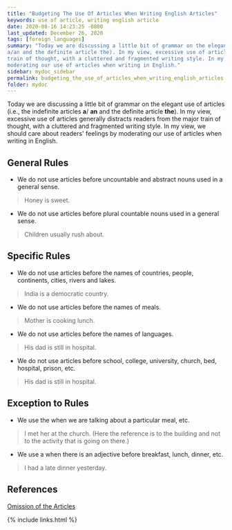 ```yaml
--- 
title: "Budgeting The Use Of Articles When Writing English Articles"
keywords: use of article, writing english article
date: 2020-08-16 14:23:25 -0800
last_updated: December 26, 2020
tags: [foreign_languages]
summary: "Today we are discussing a little bit of grammar on the elegant use of articles (i.e., the indefinite articles
a/an and the definite article the). In my view, excessive use of articles generally distracts readers from the major
train of thought, with a cluttered and fragmented writing style. In my view, we should care about readers' feelings by
moderating our use of articles when writing in English."
sidebar: mydoc_sidebar
permalink: budgeting_the_use_of_articles_when_writing_english_articles.html
folder: mydoc
---
```


Today we are discussing a little bit of grammar on the elegant use of articles (i.e., the indefinite articles **a**/
**an** and the definite article **the**). In my view, excessive use of articles generally distracts readers from the
major train of thought, with a cluttered and fragmented writing style. In my view, we should care about readers'
feelings by moderating our use of articles when writing in English.

## General Rules
- We do not use articles before uncountable and abstract nouns used in a general sense.
> Honey is sweet.
- We do not use articles before plural countable nouns used in a general sense.
> Children usually rush about.

## Specific Rules
- We do not use articles before the names of countries, people, continents, cities, rivers and lakes.
> India is a democratic country.
- We do not use articles before the names of meals.
> Mother is cooking lunch.
- We do not use articles before the names of languages.
> His dad is still in hospital.
- We do not use articles before school, college, university, church, bed, hospital, prison, etc.
> His dad is still in hospital.

## Exception to Rules
- We use the when we are talking about a particular meal, etc.
> I met her at the church. (Here the reference is to the building and not to the activity that is going on there.)
- We use a when there is an adjective before breakfast, lunch, dinner, etc.
> I had a late dinner yesterday.

## References
[Omission of the Articles](https://www.englishgrammar.org/omission-articles)

{% include links.html %}

